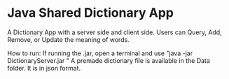 # Java Shared Dictionary App

A Dictionary App with a server side and client side. Users can Query, Add, Remove, or Update the meaning of words.

How to run:
If running the .jar, open a terminal and use "java -jar DictionaryServer.jar <port> <dictionary-file>"
A premade dictionary file is available in the Data folder. It is in json format.

